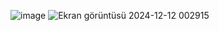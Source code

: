 ![image](https://github.com/user-attachments/assets/8541025d-c44f-4aa2-a192-bfab24f877e6)
![Ekran görüntüsü 2024-12-12 002915](https://github.com/user-attachments/assets/dbf7948f-8cdb-4275-88d5-cef0540b91d8)
